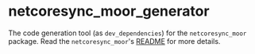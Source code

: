 # netcoresync_moor_generator

The code generation tool (as `dev_dependencies`) for the `netcoresync_moor` package. Read the `netcoresync_moor`'s [README](https://github.com/aldycool/NETCoreSync/blob/master/netcoresync_moor/README.md) for more details.

